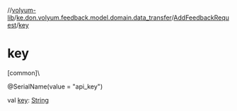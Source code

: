 //[volyum-lib](../../../index.md)/[ke.don.volyum.feedback.model.domain.data_transfer](../index.md)/[AddFeedbackRequest](index.md)/[key](key.md)

# key

[common]\

@SerialName(value = &quot;api_key&quot;)

val [key](key.md): [String](https://kotlinlang.org/api/core/kotlin-stdlib/kotlin/-string/index.html)